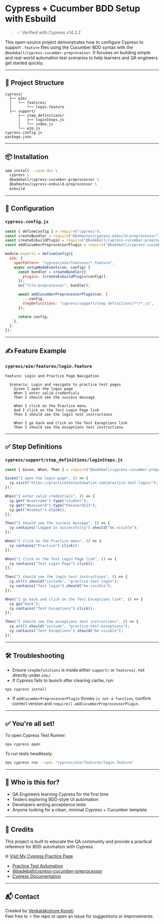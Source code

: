 # Cypress + Cucumber BDD Setup with Esbuild

> ✅ Verified with Cypress v14.3.2

This open-source project demonstrates how to configure Cypress to support `.feature` files using the Cucumber BDD syntax with the `@badeball/cypress-cucumber-preprocessor`. It focuses on building simple and real-world automation test scenarios to help learners and QA engineers get started quickly.

---

## 📁 Project Structure

```
cypress/
  ├── e2e/
  │   └── features/
  │       └── login.feature
  ├── support/
      ├── step_definitions/
      │   ├── loginSteps.js
      │   └── index.js
      └── e2e.js
cypress.config.js
package.json
```

---

## 📦 Installation

```bash
npm install --save-dev \
  cypress \
  @badeball/cypress-cucumber-preprocessor \
  @bahmutov/cypress-esbuild-preprocessor \
  esbuild
```

---

## 🔧 Configuration

### `cypress.config.js`

```js
const { defineConfig } = require("cypress");
const createBundler = require("@bahmutov/cypress-esbuild-preprocessor");
const createEsbuildPlugin = require("@badeball/cypress-cucumber-preprocessor/esbuild").createEsbuildPlugin;
const addCucumberPreprocessorPlugin = require("@badeball/cypress-cucumber-preprocessor").addCucumberPreprocessorPlugin;

module.exports = defineConfig({
  e2e: {
    specPattern: "cypress/e2e/features/*.feature",
    async setupNodeEvents(on, config) {
      const bundler = createBundler({
        plugins: [createEsbuildPlugin(config)],
      });
      on("file:preprocessor", bundler);

      await addCucumberPreprocessorPlugin(on, {
        ...config,
        stepDefinitions: "cypress/support/step_definitions/**/*.js",
      });

      return config;
    },
  },
});
```

---

## ✍️ Feature Example

### `cypress/e2e/features/login.feature`

```gherkin
Feature: Login and Practice Page Navigation

  Scenario: Login and navigate to practice test pages
    Given I open the login page
    When I enter valid credentials
    Then I should see the success message

    When I click on the Practice menu
    And I click on the Test Login Page link
    Then I should see the login test instructions

    When I go back and click on the Test Exceptions link
    Then I should see the exceptions test instructions
```

---

## ✅ Step Definitions

### `cypress/support/step_definitions/loginSteps.js`

```js
const { Given, When, Then } = require("@badeball/cypress-cucumber-preprocessor");

Given("I open the login page", () => {
  cy.visit("https://practicetestautomation.com/practice-test-login/");
});

When("I enter valid credentials", () => {
  cy.get("#username").type("student");
  cy.get("#password").type("Password123");
  cy.get("#submit").click();
});

Then("I should see the success message", () => {
  cy.contains("Logged In Successfully").should("be.visible");
});

When("I click on the Practice menu", () => {
  cy.contains("Practice").click();
});

When("I click on the Test Login Page link", () => {
  cy.contains("Test Login Page").click();
});

Then("I should see the login test instructions", () => {
  cy.url().should("include", "practice-test-login");
  cy.contains("Test login").should("be.visible");
});

When("I go back and click on the Test Exceptions link", () => {
  cy.go("back");
  cy.contains("Test Exceptions").click();
});

Then("I should see the exceptions test instructions", () => {
  cy.url().should("include", "practice-test-exceptions");
  cy.contains("Test Exceptions").should("be.visible");
});
```

---

## 🛠 Troubleshooting

- Ensure `stepDefinitions` is inside either `support/` or `features/`, not directly under `e2e/`.
- If Cypress fails to launch after clearing cache, run:

```bash
npx cypress install
```

- If `addCucumberPreprocessorPlugin` throws `is not a function`, confirm correct version and `require().addCucumberPreprocessorPlugin`.

---

## ✅ You're all set!

To open Cypress Test Runner:

```bash
npx cypress open
```

To run tests headlessly:

```bash
npx cypress run --spec "cypress/e2e/features/login.feature"
```

---

## 🙌 Who is this for?

- QA Engineers learning Cypress for the first time  
- Testers exploring BDD-style UI automation  
- Developers writing acceptance tests  
- Anyone looking for a clean, minimal Cypress + Cucumber template

---

## 📌 Credits

This project is built to educate the QA community and provide a practical reference for BDD automation with Cypress.

🌐 [Visit My Cypress Practice Page](https://vkkoneti.github.io/cypress-login-tests)
- [Practice Test Automation](https://practicetestautomation.com/)
- [@badeball/cypress-cucumber-preprocessor](https://github.com/badeball/cypress-cucumber-preprocessor)
- [Cypress Documentation](https://docs.cypress.io)

---

## 📬 Contact

Created by [Venkatakishore Koneti](https://github.com/vkkoneti)  
Feel free to ⭐️ the repo or open an issue for suggestions or improvements.
